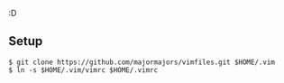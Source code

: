 :D

Setup
-----
    $ git clone https://github.com/majormajors/vimfiles.git $HOME/.vim
    $ ln -s $HOME/.vim/vimrc $HOME/.vimrc
